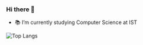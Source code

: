 ### Hi there 👋

- 📚 I’m currently studying Computer Science at IST

![Top Langs](https://github-readme-stats.vercel.app/api/top-langs/?username=joserlopes&size_weight=0.5&count_weight=0.5&theme=gruvbox)